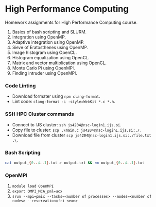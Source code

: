 # High Performance Computing
Homework assignments for High Performance Computing course.
1. Basics of bash scripting and SLURM.
2. Integration using OpenMP.
3. Adaptive integration using OpenMP.
4. Sieve of Eratosthenes using OpenMP.
5. Image histogram using OpenCL.
6. Histogram equalization using OpenCL.
7. Matrix and vector multiplication using OpenCL.
8. Monte Carlo Pi using OpenMPI.
9. Finding intruder using OpenMPI.

### Code Linting
- Download formater using `npm clang-format`.
- Lint code: `clang-format -i -style=WebKit *.c *.h`.

### SSH HPC Cluster commands
- Connect to IJS cluster: `ssh js4204@nsc-login1.ijs.si`.
- Copy file to cluster: `scp .\main.c js4204@nsc-login1.ijs.si:./`.
- Download file from cluster `scp js4204@nsc-login1.ijs.si:./file.txt .\`.


### Bash Scripting
```bash
cat output_{0..4..1}.txt > output.txt && rm output_{0..4..1}.txt
```

### OpenMPI
1. `module load OpenMPI`
2. `export OMPI_MCA_pml=ucx`
3. `srun --mpi=pmix --tasks=<number of processes> --nodes=<number of nodes> --reservation=fri <exe>`

